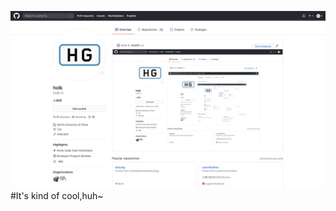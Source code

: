 [![Imaage](https://github.com/holk-h/holk-h/blob/master/1.jpg)](https://github.com/holk-h)
#It's kind of cool,huh~
